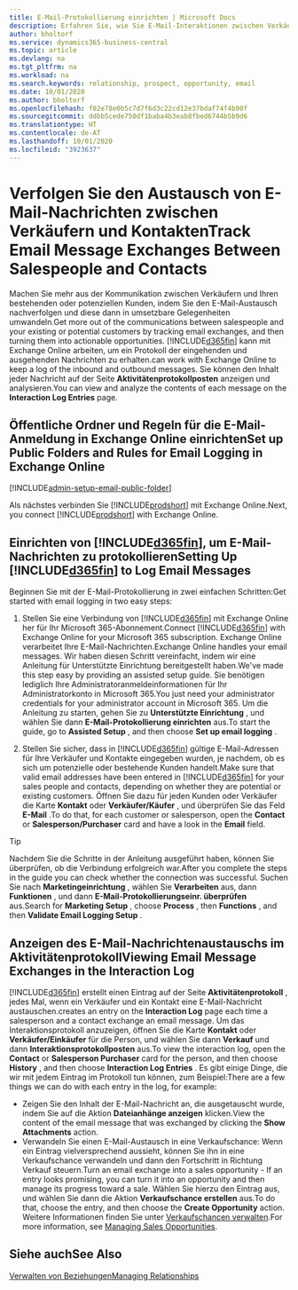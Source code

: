 ```yaml
---
title: E-Mail-Protokollierung einrichten | Microsoft Docs
description: Erfahren Sie, wie Sie E-Mail-Interaktionen zwischen Verkäufern und Kunden in echte Verkaufschancen verwandeln können.
author: bholtorf
ms.service: dynamics365-business-central
ms.topic: article
ms.devlang: na
ms.tgt_pltfrm: na
ms.workload: na
ms.search.keywords: relationship, prospect, opportunity, email
ms.date: 10/01/2020
ms.author: bholtorf
ms.openlocfilehash: f02e78e0b5c7d7f6d3c22cd12e37bdaf74f4b90f
ms.sourcegitcommit: ddbb5cede750df1baba4b3eab8fbed6744b5b9d6
ms.translationtype: HT
ms.contentlocale: de-AT
ms.lasthandoff: 10/01/2020
ms.locfileid: "3923637"
---
```

# <a name="track-email-message-exchanges-between-salespeople-and-contacts"></a><span data-ttu-id="0916c-103">Verfolgen Sie den Austausch von E-Mail-Nachrichten zwischen Verkäufern und Kontakten</span><span class="sxs-lookup"><span data-stu-id="0916c-103">Track Email Message Exchanges Between Salespeople and Contacts</span></span>

<span data-ttu-id="0916c-104">Machen Sie mehr aus der Kommunikation zwischen Verkäufern und Ihren bestehenden oder potenziellen Kunden, indem Sie den E-Mail-Austausch nachverfolgen und diese dann in umsetzbare Gelegenheiten umwandeln.</span><span class="sxs-lookup"><span data-stu-id="0916c-104">Get more out of the communications between salespeople and your existing or potential customers by tracking email exchanges, and then turning them into actionable opportunities.</span></span> [!INCLUDE[d365fin](includes/d365fin_md.md)] <span data-ttu-id="0916c-105">kann mit Exchange Online arbeiten, um ein Protokoll der eingehenden und ausgehenden Nachrichten zu erhalten.</span><span class="sxs-lookup"><span data-stu-id="0916c-105">can work with Exchange Online to keep a log of the inbound and outbound messages.</span></span> <span data-ttu-id="0916c-106">Sie können den Inhalt jeder Nachricht auf der Seite **Aktivitätenprotokollposten** anzeigen und analysieren.</span><span class="sxs-lookup"><span data-stu-id="0916c-106">You can view and analyze the contents of each message on the **Interaction Log Entries** page.</span></span>

## <a name="set-up-public-folders-and-rules-for-email-logging-in-exchange-online"></a><span data-ttu-id="0916c-107">Öffentliche Ordner und Regeln für die E-Mail-Anmeldung in Exchange Online einrichten</span><span class="sxs-lookup"><span data-stu-id="0916c-107">Set up Public Folders and Rules for Email Logging in Exchange Online</span></span>

[!INCLUDE[admin-setup-email-public-folder](includes/admin-setup-email-public-folder.md)]

<span data-ttu-id="0916c-108">Als nächstes verbinden Sie [!INCLUDE[prodshort](includes/prodshort.md)] mit Exchange Online.</span><span class="sxs-lookup"><span data-stu-id="0916c-108">Next, you connect [!INCLUDE[prodshort](includes/prodshort.md)] with Exchange Online.</span></span>

## <a name="setting-up-d365fin-to-log-email-messages"></a><span data-ttu-id="0916c-109">Einrichten von [!INCLUDE[d365fin](includes/d365fin_md.md)], um E-Mail-Nachrichten zu protokollieren</span><span class="sxs-lookup"><span data-stu-id="0916c-109">Setting Up [!INCLUDE[d365fin](includes/d365fin_md.md)] to Log Email Messages</span></span>

<span data-ttu-id="0916c-110">Beginnen Sie mit der E-Mail-Protokollierung in zwei einfachen Schritten:</span><span class="sxs-lookup"><span data-stu-id="0916c-110">Get started with email logging in two easy steps:</span></span>

1. <span data-ttu-id="0916c-111">Stellen Sie eine Verbindung von [!INCLUDE[d365fin](includes/d365fin_md.md)] mit Exchange Online her für Ihr Microsoft 365-Abonnement.</span><span class="sxs-lookup"><span data-stu-id="0916c-111">Connect [!INCLUDE[d365fin](includes/d365fin_md.md)] with Exchange Online for your Microsoft 365 subscription.</span></span> <span data-ttu-id="0916c-112">Exchange Online verarbeitet Ihre E-Mail-Nachrichten.</span><span class="sxs-lookup"><span data-stu-id="0916c-112">Exchange Online handles your email messages.</span></span> <span data-ttu-id="0916c-113">Wir haben diesen Schritt vereinfacht, indem wir eine Anleitung für Unterstützte Einrichtung bereitgestellt haben.</span><span class="sxs-lookup"><span data-stu-id="0916c-113">We've made this step easy by providing an assisted setup guide.</span></span> <span data-ttu-id="0916c-114">Sie benötigen lediglich Ihre Administratoranmeldeinformationen für Ihr Administratorkonto in Microsoft 365.</span><span class="sxs-lookup"><span data-stu-id="0916c-114">You just need your administrator credentials for your administrator account in Microsoft 365.</span></span> <span data-ttu-id="0916c-115">Um die Anleitung zu starten, gehen Sie zu **Unterstützte Einrichtung** , und wählen Sie dann **E-Mail-Protokollierung einrichten** aus.</span><span class="sxs-lookup"><span data-stu-id="0916c-115">To start the guide, go to **Assisted Setup** , and then choose **Set up email logging** .</span></span>  

2. <span data-ttu-id="0916c-116">Stellen Sie sicher, dass in [!INCLUDE[d365fin](includes/d365fin_md.md)] gültige E-Mail-Adressen für Ihre Verkäufer und Kontakte eingegeben wurden, je nachdem, ob es sich um potenzielle oder bestehende Kunden handelt.</span><span class="sxs-lookup"><span data-stu-id="0916c-116">Make sure that valid email addresses have been entered in [!INCLUDE[d365fin](includes/d365fin_md.md)] for your sales people and contacts, depending on whether they are potential or existing customers.</span></span> <span data-ttu-id="0916c-117">Öffnen Sie dazu für jeden Kunden oder Verkäufer die Karte **Kontakt** oder **Verkäufer/Käufer** , und überprüfen Sie das Feld **E-Mail** .</span><span class="sxs-lookup"><span data-stu-id="0916c-117">To do that, for each customer or salesperson, open the **Contact** or **Salesperson/Purchaser** card and have a look in the **Email** field.</span></span>

> [!Tip]
> <span data-ttu-id="0916c-118">Nachdem Sie die Schritte in der Anleitung ausgeführt haben, können Sie überprüfen, ob die Verbindung erfolgreich war.</span><span class="sxs-lookup"><span data-stu-id="0916c-118">After you complete the steps in the guide you can check whether the connection was successful.</span></span> <span data-ttu-id="0916c-119">Suchen Sie nach **Marketingeinrichtung** , wählen Sie **Verarbeiten** aus, dann **Funktionen** , und dann **E-Mail-Protokollierungseinr. überprüfen** aus.</span><span class="sxs-lookup"><span data-stu-id="0916c-119">Search for **Marketing Setup** , choose **Process** , then **Functions** , and then **Validate Email Logging Setup** .</span></span>

## <a name="viewing-email-message-exchanges-in-the-interaction-log"></a><span data-ttu-id="0916c-120">Anzeigen des E-Mail-Nachrichtenaustauschs im Aktivitätenprotokoll</span><span class="sxs-lookup"><span data-stu-id="0916c-120">Viewing Email Message Exchanges in the Interaction Log</span></span>

[!INCLUDE[d365fin](includes/d365fin_md.md)] <span data-ttu-id="0916c-121">erstellt einen Eintrag auf der Seite **Aktivitätenprotokoll** , jedes Mal, wenn ein Verkäufer und ein Kontakt eine E-Mail-Nachricht austauschen.</span><span class="sxs-lookup"><span data-stu-id="0916c-121">creates an entry on the **Interaction Log** page each time a salesperson and a contact exchange an email message.</span></span> <span data-ttu-id="0916c-122">Um das Interaktionsprotokoll anzuzeigen, öffnen Sie die Karte **Kontakt** oder **Verkäufer/Einkäufer** für die Person, und wählen Sie dann **Verkauf** und dann **Interaktionsprotokollposten** aus.</span><span class="sxs-lookup"><span data-stu-id="0916c-122">To view the interaction log, open the **Contact** or **Salesperson Purchaser** card for the person, and then choose **History** , and then choose **Interaction Log Entries** .</span></span> <span data-ttu-id="0916c-123">Es gibt einige Dinge, die wir mit jedem Eintrag im Protokoll tun können, zum Beispiel:</span><span class="sxs-lookup"><span data-stu-id="0916c-123">There are a few things we can do with each entry in the log, for example:</span></span>

- <span data-ttu-id="0916c-124">Zeigen Sie den Inhalt der E-Mail-Nachricht an, die ausgetauscht wurde, indem Sie auf die Aktion **Dateianhänge anzeigen** klicken.</span><span class="sxs-lookup"><span data-stu-id="0916c-124">View the content of the email message that was exchanged by clicking the **Show Attachments** action.</span></span>
- <span data-ttu-id="0916c-125">Verwandeln Sie einen E-Mail-Austausch in eine Verkaufschance: Wenn ein Eintrag vielversprechend aussieht, können Sie ihn in eine Verkaufschance verwandeln und dann den Fortschritt in Richtung Verkauf steuern.</span><span class="sxs-lookup"><span data-stu-id="0916c-125">Turn an email exchange into a sales opportunity - If an entry looks promising, you can turn it into an opportunity and then manage its progress toward a sale.</span></span> <span data-ttu-id="0916c-126">Wählen Sie hierzu den Eintrag aus, und wählen Sie dann die Aktion **Verkaufschance erstellen** aus.</span><span class="sxs-lookup"><span data-stu-id="0916c-126">To do that, choose the entry, and then choose the **Create Opportunity** action.</span></span> <span data-ttu-id="0916c-127">Weitere Informationen finden Sie unter [Verkaufschancen verwalten](marketing-manage-sales-opportunities.md).</span><span class="sxs-lookup"><span data-stu-id="0916c-127">For more information, see [Managing Sales Opportunities](marketing-manage-sales-opportunities.md).</span></span>

## <a name="see-also"></a><span data-ttu-id="0916c-128">Siehe auch</span><span class="sxs-lookup"><span data-stu-id="0916c-128">See Also</span></span>
[<span data-ttu-id="0916c-129">Verwalten von Beziehungen</span><span class="sxs-lookup"><span data-stu-id="0916c-129">Managing Relationships</span></span>](marketing-relationship-management.md)

